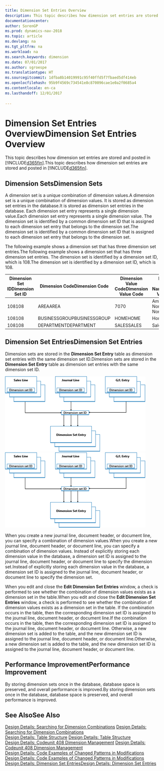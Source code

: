 ```yaml
---
title: Dimension Set Entries Overview
description: This topic describes how dimension set entries are stored and posted in [!INCLUDE[d365fin](includes/d365fin_md.md)].
documentationcenter: 
author: SorenGP
ms.prod: dynamics-nav-2018
ms.topic: article
ms.devlang: na
ms.tgt_pltfrm: na
ms.workload: na
ms.search.keywords: dimension
ms.date: 07/01/2017
ms.author: sgroespe
ms.translationtype: HT
ms.sourcegitcommit: 1dfba8b14019991c95f40ffd5f7fbaed5df414eb
ms.openlocfilehash: 95b9f4569c734541e8c870096cae1e0a2f0685a4
ms.contentlocale: en-ca
ms.lasthandoff: 12/01/2017

---
```

# <a name="dimension-set-entries-overview"></a><span data-ttu-id="149f8-103">Dimension Set Entries Overview</span><span class="sxs-lookup"><span data-stu-id="149f8-103">Dimension Set Entries Overview</span></span>
<span data-ttu-id="149f8-104">This topic describes how dimension set entries are stored and posted in [!INCLUDE[d365fin](includes/d365fin_md.md)].</span><span class="sxs-lookup"><span data-stu-id="149f8-104">This topic describes how dimension set entries are stored and posted in [!INCLUDE[d365fin](includes/d365fin_md.md)].</span></span>  
  
## <a name="dimension-sets"></a><span data-ttu-id="149f8-105">Dimension Sets</span><span class="sxs-lookup"><span data-stu-id="149f8-105">Dimension Sets</span></span>  
<span data-ttu-id="149f8-106">A dimension set is a unique combination of dimension values.</span><span class="sxs-lookup"><span data-stu-id="149f8-106">A dimension set is a unique combination of dimension values.</span></span> <span data-ttu-id="149f8-107">It is stored as dimension set entries in the database.</span><span class="sxs-lookup"><span data-stu-id="149f8-107">It is stored as dimension set entries in the database.</span></span> <span data-ttu-id="149f8-108">Each dimension set entry represents a single dimension value.</span><span class="sxs-lookup"><span data-stu-id="149f8-108">Each dimension set entry represents a single dimension value.</span></span> <span data-ttu-id="149f8-109">The dimension set is identified by a common dimension set ID that is assigned to each dimension set entry that belongs to the dimension set.</span><span class="sxs-lookup"><span data-stu-id="149f8-109">The dimension set is identified by a common dimension set ID that is assigned to each dimension set entry that belongs to the dimension set.</span></span>  
  
<span data-ttu-id="149f8-110">The following example shows a dimension set that has three dimension set entries.</span><span class="sxs-lookup"><span data-stu-id="149f8-110">The following example shows a dimension set that has three dimension set entries.</span></span> <span data-ttu-id="149f8-111">The dimension set is identified by a dimension set ID, which is 108.</span><span class="sxs-lookup"><span data-stu-id="149f8-111">The dimension set is identified by a dimension set ID, which is 108.</span></span>  
  
|<span data-ttu-id="149f8-112">Dimension Set ID</span><span class="sxs-lookup"><span data-stu-id="149f8-112">Dimension Set ID</span></span>|<span data-ttu-id="149f8-113">Dimension Code</span><span class="sxs-lookup"><span data-stu-id="149f8-113">Dimension Code</span></span>|<span data-ttu-id="149f8-114">Dimension Value Code</span><span class="sxs-lookup"><span data-stu-id="149f8-114">Dimension Value Code</span></span>|<span data-ttu-id="149f8-115">Dimension Value Name</span><span class="sxs-lookup"><span data-stu-id="149f8-115">Dimension Value Name</span></span>|  
|----------------------|--------------------|--------------------------|--------------------------|  
|<span data-ttu-id="149f8-116">108</span><span class="sxs-lookup"><span data-stu-id="149f8-116">108</span></span>|<span data-ttu-id="149f8-117">AREA</span><span class="sxs-lookup"><span data-stu-id="149f8-117">AREA</span></span>|<span data-ttu-id="149f8-118">70</span><span class="sxs-lookup"><span data-stu-id="149f8-118">70</span></span>|<span data-ttu-id="149f8-119">America North</span><span class="sxs-lookup"><span data-stu-id="149f8-119">America North</span></span>|  
|<span data-ttu-id="149f8-120">108</span><span class="sxs-lookup"><span data-stu-id="149f8-120">108</span></span>|<span data-ttu-id="149f8-121">BUSINESSGROUP</span><span class="sxs-lookup"><span data-stu-id="149f8-121">BUSINESSGROUP</span></span>|<span data-ttu-id="149f8-122">HOME</span><span class="sxs-lookup"><span data-stu-id="149f8-122">HOME</span></span>|<span data-ttu-id="149f8-123">Home</span><span class="sxs-lookup"><span data-stu-id="149f8-123">Home</span></span>|  
|<span data-ttu-id="149f8-124">108</span><span class="sxs-lookup"><span data-stu-id="149f8-124">108</span></span>|<span data-ttu-id="149f8-125">DEPARTMENT</span><span class="sxs-lookup"><span data-stu-id="149f8-125">DEPARTMENT</span></span>|<span data-ttu-id="149f8-126">SALES</span><span class="sxs-lookup"><span data-stu-id="149f8-126">SALES</span></span>|<span data-ttu-id="149f8-127">Sales</span><span class="sxs-lookup"><span data-stu-id="149f8-127">Sales</span></span>|  
  
## <a name="dimension-set-entries"></a><span data-ttu-id="149f8-128">Dimension Set Entries</span><span class="sxs-lookup"><span data-stu-id="149f8-128">Dimension Set Entries</span></span>  
<span data-ttu-id="149f8-129">Dimension sets are stored in the **Dimension Set Entry** table as dimension set entries with the same dimension set ID.</span><span class="sxs-lookup"><span data-stu-id="149f8-129">Dimension sets are stored in the **Dimension Set Entry** table as dimension set entries with the same dimension set ID.</span></span>  
  
<span data-ttu-id="149f8-130">![Dimension Entry overview](media/dimensionentrynav7.png "DimensionEntryNAV7")</span><span class="sxs-lookup"><span data-stu-id="149f8-130">![Dimension Entry overview](media/dimensionentrynav7.png "DimensionEntryNAV7")</span></span>  
  
<span data-ttu-id="149f8-131">When you create a new journal line, document header, or document line, you can specify a combination of dimension values.</span><span class="sxs-lookup"><span data-stu-id="149f8-131">When you create a new journal line, document header, or document line, you can specify a combination of dimension values.</span></span> <span data-ttu-id="149f8-132">Instead of explicitly storing each dimension value in the database, a dimension set ID is assigned to the journal line, document header, or document line to specify the dimension set.</span><span class="sxs-lookup"><span data-stu-id="149f8-132">Instead of explicitly storing each dimension value in the database, a dimension set ID is assigned to the journal line, document header, or document line to specify the dimension set.</span></span>  
  
<span data-ttu-id="149f8-133">When you edit and close the **Edit Dimension Set Entries** window, a check is performed to see whether the combination of dimension values exists as a dimension set in the table.</span><span class="sxs-lookup"><span data-stu-id="149f8-133">When you edit and close the **Edit Dimension Set Entries** window, a check is performed to see whether the combination of dimension values exists as a dimension set in the table.</span></span> <span data-ttu-id="149f8-134">If the combination occurs in the table, then the corresponding dimension set ID is assigned to the journal line, document header, or document line.</span><span class="sxs-lookup"><span data-stu-id="149f8-134">If the combination occurs in the table, then the corresponding dimension set ID is assigned to the journal line, document header, or document line.</span></span> <span data-ttu-id="149f8-135">Otherwise, a new dimension set is added to the table, and the new dimension set ID is assigned to the journal line, document header, or document line.</span><span class="sxs-lookup"><span data-stu-id="149f8-135">Otherwise, a new dimension set is added to the table, and the new dimension set ID is assigned to the journal line, document header, or document line.</span></span>  
  
## <a name="performance-improvement"></a><span data-ttu-id="149f8-136">Performance Improvement</span><span class="sxs-lookup"><span data-stu-id="149f8-136">Performance Improvement</span></span>  
<span data-ttu-id="149f8-137">By storing dimension sets once in the database, database space is preserved, and overall performance is improved.</span><span class="sxs-lookup"><span data-stu-id="149f8-137">By storing dimension sets once in the database, database space is preserved, and overall performance is improved.</span></span>  
  
## <a name="see-also"></a><span data-ttu-id="149f8-138">See Also</span><span class="sxs-lookup"><span data-stu-id="149f8-138">See Also</span></span>  
<span data-ttu-id="149f8-139">[Design Details: Searching for Dimension Combinations](design-details-searching-for-dimension-combinations.md) </span><span class="sxs-lookup"><span data-stu-id="149f8-139">[Design Details: Searching for Dimension Combinations](design-details-searching-for-dimension-combinations.md) </span></span>  
<span data-ttu-id="149f8-140">[Design Details: Table Structure](design-details-table-structure.md) </span><span class="sxs-lookup"><span data-stu-id="149f8-140">[Design Details: Table Structure](design-details-table-structure.md) </span></span>  
<span data-ttu-id="149f8-141">[Design Details: Codeunit 408 Dimension Management](design-details-codeunit-408-dimension-management.md) </span><span class="sxs-lookup"><span data-stu-id="149f8-141">[Design Details: Codeunit 408 Dimension Management](design-details-codeunit-408-dimension-management.md) </span></span>  
<span data-ttu-id="149f8-142">[Design Details: Code Examples of Changed Patterns in Modifications](design-details-code-examples-of-changed-patterns-in-modifications.md) </span><span class="sxs-lookup"><span data-stu-id="149f8-142">[Design Details: Code Examples of Changed Patterns in Modifications](design-details-code-examples-of-changed-patterns-in-modifications.md) </span></span>  
[<span data-ttu-id="149f8-143">Design Details: Dimension Set Entries</span><span class="sxs-lookup"><span data-stu-id="149f8-143">Design Details: Dimension Set Entries</span></span>](design-details-dimension-set-entries.md)   

